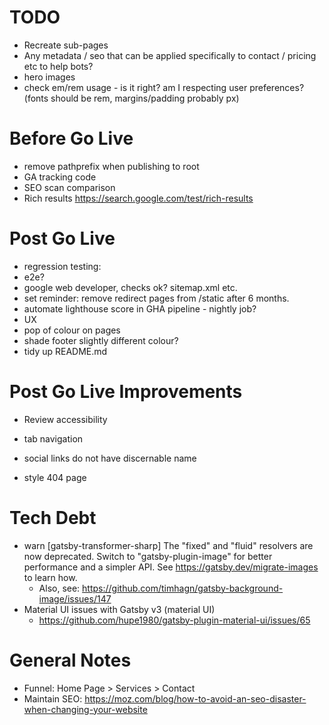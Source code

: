# TODO
- Recreate sub-pages
- Any metadata / seo that can be applied specifically to contact / pricing etc to help bots?
- hero images
- check em/rem usage - is it right? am I respecting user preferences? (fonts should be rem, margins/padding probably px)

# Before Go Live
- remove pathprefix when publishing to root
- GA tracking code
- SEO scan comparison
- Rich results https://search.google.com/test/rich-results

# Post Go Live
- regression testing:
 - e2e?
 - google web developer, checks ok? sitemap.xml etc.
 - set reminder: remove redirect pages from /static after 6 months.
 - automate lighthouse score in GHA pipeline - nightly job?
- UX
 - pop of colour on pages
 - shade footer slightly different colour?
 - tidy up README.md
 # Post Go Live Improvements
 - Review accessibility
  - tab navigation
  - social links do not have discernable name  

- style 404 page

 # Tech Debt
 - warn [gatsby-transformer-sharp] The "fixed" and "fluid" resolvers are now deprecated. Switch
to "gatsby-plugin-image" for better performance and a simpler API. See
https://gatsby.dev/migrate-images to learn how.
   - Also, see: https://github.com/timhagn/gatsby-background-image/issues/147
- Material UI issues with Gatsby v3 (material UI)
   - https://github.com/hupe1980/gatsby-plugin-material-ui/issues/65
# General Notes
- Funnel: Home Page > Services > Contact
- Maintain SEO: https://moz.com/blog/how-to-avoid-an-seo-disaster-when-changing-your-website
